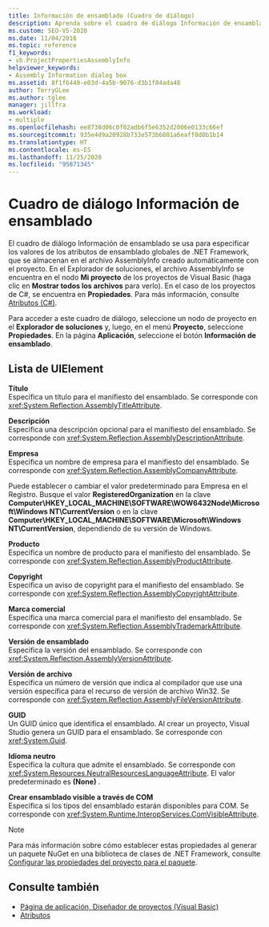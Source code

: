 ```yaml
---
title: Información de ensamblado (Cuadro de diálogo)
description: Aprenda sobre el cuadro de diálogo Información de ensamblado y cómo se utiliza para especificar los valores de los atributos de ensamblado globales de .NET Framework.
ms.custom: SEO-VS-2020
ms.date: 11/04/2016
ms.topic: reference
f1_keywords:
- vb.ProjectPropertiesAssemblyInfo
helpviewer_keywords:
- Assembly Information dialog box
ms.assetid: 8f1f6449-e03d-4a5b-9076-d3b1f84ada48
author: TerryGLee
ms.author: tglee
manager: jillfra
ms.workload:
- multiple
ms.openlocfilehash: ee8738d06c0f02adb6f5e6352d2006e0133c66ef
ms.sourcegitcommit: 935e4d9a20928b733e573b6801a6eaff0d0b1b14
ms.translationtype: HT
ms.contentlocale: es-ES
ms.lasthandoff: 11/25/2020
ms.locfileid: "95871345"
---
```

# <a name="assembly-information-dialog-box"></a>Cuadro de diálogo Información de ensamblado

El cuadro de diálogo Información de ensamblado se usa para especificar los valores de los atributos de ensamblado globales de .NET Framework, que se almacenan en el archivo AssemblyInfo creado automáticamente con el proyecto. En el Explorador de soluciones, el archivo AssemblyInfo se encuentra en el nodo **Mi proyecto** de los proyectos de Visual Basic (haga clic en **Mostrar todos los archivos** para verlo). En el caso de los proyectos de C#, se encuentra en **Propiedades**. Para más información, consulte [Atributos (C#)](/dotnet/csharp/programming-guide/concepts/attributes/index).

Para acceder a este cuadro de diálogo, seleccione un nodo de proyecto en el **Explorador de soluciones** y, luego, en el menú **Proyecto**, seleccione **Propiedades**. En la página **Aplicación**, seleccione el botón **Información de ensamblado**.

## <a name="uielement-list"></a>Lista de UIElement

**Título**\
Especifica un título para el manifiesto del ensamblado. Se corresponde con <xref:System.Reflection.AssemblyTitleAttribute>.

**Descripción**\
Especifica una descripción opcional para el manifiesto del ensamblado. Se corresponde con <xref:System.Reflection.AssemblyDescriptionAttribute>.

**Empresa**\
Especifica un nombre de empresa para el manifiesto del ensamblado. Se corresponde con <xref:System.Reflection.AssemblyCompanyAttribute>.

Puede establecer o cambiar el valor predeterminado para Empresa en el Registro. Busque el valor **RegisteredOrganization** en la clave **Computer\HKEY_LOCAL_MACHINE\SOFTWARE\WOW6432Node\Microsoft\Windows NT\CurrentVersion** o en la clave **Computer\HKEY_LOCAL_MACHINE\SOFTWARE\Microsoft\Windows NT\CurrentVersion**, dependiendo de su versión de Windows.

**Producto**\
Especifica un nombre de producto para el manifiesto del ensamblado. Se corresponde con <xref:System.Reflection.AssemblyProductAttribute>.

**Copyright**\
Especifica un aviso de copyright para el manifiesto del ensamblado. Se corresponde con <xref:System.Reflection.AssemblyCopyrightAttribute>.

**Marca comercial**\
Especifica una marca comercial para el manifiesto del ensamblado. Se corresponde con <xref:System.Reflection.AssemblyTrademarkAttribute>.

**Versión de ensamblado**\
Especifica la versión del ensamblado. Se corresponde con <xref:System.Reflection.AssemblyVersionAttribute>.

**Versión de archivo**\
Especifica un número de versión que indica al compilador que use una versión específica para el recurso de versión de archivo Win32. Se corresponde con <xref:System.Reflection.AssemblyFileVersionAttribute>.

**GUID**\
Un GUID único que identifica el ensamblado. Al crear un proyecto, Visual Studio genera un GUID para el ensamblado. Se corresponde con <xref:System.Guid>.

**Idioma neutro**\
Especifica la cultura que admite el ensamblado. Se corresponde con <xref:System.Resources.NeutralResourcesLanguageAttribute>. El valor predeterminado es **(None)** .

**Crear ensamblado visible a través de COM**\
Especifica si los tipos del ensamblado estarán disponibles para COM. Se corresponde con <xref:System.Runtime.InteropServices.ComVisibleAttribute>.

> [!NOTE]
> Para más información sobre cómo establecer estas propiedades al generar un paquete NuGet en una biblioteca de clases de .NET Framework, consulte [Configurar las propiedades del proyecto para el paquete](/nuget/quickstart/create-and-publish-a-package-using-visual-studio-net-framework#configure-project-properties-for-the-package).

## <a name="see-also"></a>Consulte también

- [Página de aplicación, Diseñador de proyectos (Visual Basic)](../../ide/reference/application-page-project-designer-visual-basic.md)
- [Atributos](/previous-versions/z0w1kczw(v=vs.140))